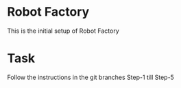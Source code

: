 # Robot Factory

This is the initial setup of Robot Factory

# Task

Follow the instructions in the git branches Step-1 till Step-5
